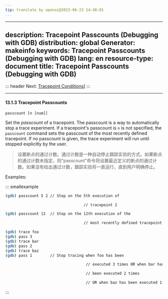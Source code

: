 ```yaml
---
tip: translate by openai@2023-06-23 14:48:01
...
```

---
description: Tracepoint Passcounts (Debugging with GDB)
distribution: global
Generator: makeinfo
keywords: Tracepoint Passcounts (Debugging with GDB)
lang: en
resource-type: document
title: Tracepoint Passcounts (Debugging with GDB)
-------------------------------------------------

::: header
Next: [Tracepoint Conditions](Tracepoint-Conditions.html#Tracepoint-Conditions)]
:::

---

#### 13.1.3 Tracepoint Passcounts

`passcount [n [num]]`

Set the *passcount* of a tracepoint. The passcount is a way to automatically stop a trace experiment. If a tracepoint's passcount is `n` is not specified, the `passcount` command sets the passcount of the most recently defined tracepoint. If no passcount is given, the trace experiment will run until stopped explicitly by the user.

> 设置断点的通过计数。通过计数是一种自动停止跟踪实验的方式。如果断点的通过计数未指定，则“passcount”命令将设置最近定义的断点的通过计数。如果没有给出通过计数，跟踪实验将一直运行，直到用户明确停止。

Examples:

::: smallexample

```bash
(gdb) passcount 5 2 // Stop on the 5th execution of
```

```bash
                                   // tracepoint 2
```

```bash
(gdb) passcount 12  // Stop on the 12th execution of the
```

```bash
                                   // most recently defined tracepoint.
```

```bash
(gdb) trace foo
(gdb) pass 3
(gdb) trace bar
(gdb) pass 2
(gdb) trace baz
(gdb) pass 1        // Stop tracing when foo has been
```

```bash
                                    // executed 3 times OR when bar has
```

```bash
                                    // been executed 2 times
```

```bash
                                    // OR when baz has been executed 1 time.
```

:::

